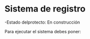 <h1> Sistema de registro </h1>

-Estado delprotecto: En construcción

Para ejecutar el sistema debes poner:

```npm install react´´´
